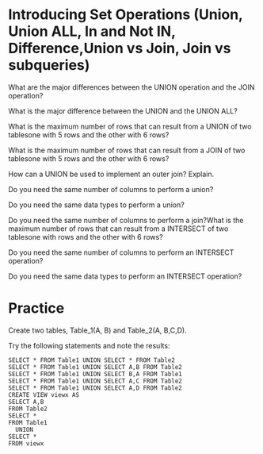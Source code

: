# Introducing Set Operations (Union, Union ALL, In and Not IN, Difference,Union vs Join, Join vs subqueries)

What are the major differences between the UNION operation and the JOIN operation?

What is the major difference between the UNION and the UNION ALL?

What is the maximum number of rows that can result from a UNION of two tablesone with 5 rows and the other with 6 rows?

What is the maximum number of rows that can result from a JOIN of two tablesone with 5 rows and the other with 6 rows?

How can a UNION be used to implement an outer join? Explain.

Do you need the same number of columns to perform a union?

Do you need the same data types to perform a union?

Do you need the same number of columns to perform a join?What is the maximum number of rows that can result from a INTERSECT of two tablesone with rows and the other with 6 rows?

Do you need the same number of columns to perform an INTERSECT operation?

Do you need the same data types to perform an INTERSECT operation?

# Practice

Create two tables, Table_1(A, B) and Table_2(A, B,C,D).

Try the following statements and note the results:

    SELECT * FROM Table1 UNION SELECT * FROM Table2
    SELECT * FROM Table1 UNION SELECT A,B FROM Table2
    SELECT * FROM Table1 UNION SELECT B,A FROM Table1
    SELECT * FROM Table1 UNION SELECT A,C FROM Table2
    SELECT * FROM Table1 UNION SELECT A,D FROM Table2
    CREATE VIEW viewx AS
    SELECT A,B
    FROM Table2
    SELECT *
    FROM Table1
      UNION
    SELECT *
    FROM viewx

